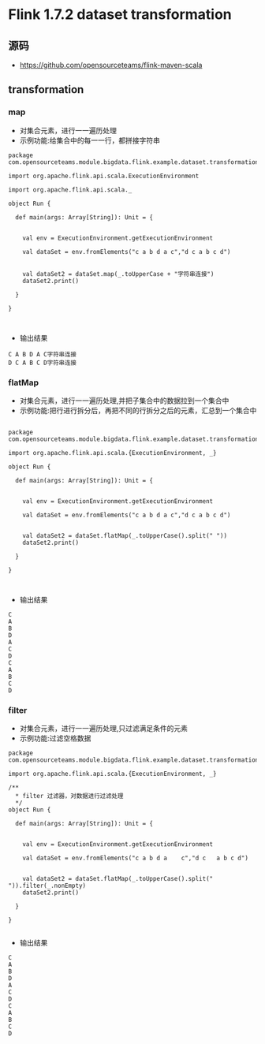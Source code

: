 # Flink 1.7.2 dataset transformation

## 源码
- https://github.com/opensourceteams/flink-maven-scala

## transformation


### map
- 对集合元素，进行一一遍历处理
- 示例功能:给集合中的每一一行，都拼接字符串


```aidl
package com.opensourceteams.module.bigdata.flink.example.dataset.transformation.map

import org.apache.flink.api.scala.ExecutionEnvironment

import org.apache.flink.api.scala._

object Run {

  def main(args: Array[String]): Unit = {


    val env = ExecutionEnvironment.getExecutionEnvironment

    val dataSet = env.fromElements("c a b d a c","d c a b c d")


    val dataSet2 = dataSet.map(_.toUpperCase + "字符串连接")
    dataSet2.print()

  }

}



```
- 输出结果

```aidl
C A B D A C字符串连接
D C A B C D字符串连接

```



### flatMap
- 对集合元素，进行一一遍历处理,并把子集合中的数据拉到一个集合中
- 示例功能:把行进行拆分后，再把不同的行拆分之后的元素，汇总到一个集合中


```aidl

package com.opensourceteams.module.bigdata.flink.example.dataset.transformation.flatmap

import org.apache.flink.api.scala.{ExecutionEnvironment, _}

object Run {

  def main(args: Array[String]): Unit = {


    val env = ExecutionEnvironment.getExecutionEnvironment

    val dataSet = env.fromElements("c a b d a c","d c a b c d")


    val dataSet2 = dataSet.flatMap(_.toUpperCase().split(" "))
    dataSet2.print()

  }

}



```
- 输出结果

```aidl
C
A
B
D
A
C
D
C
A
B
C
D

```




### filter
- 对集合元素，进行一一遍历处理,只过滤满足条件的元素
- 示例功能:过滤空格数据


```aidl
package com.opensourceteams.module.bigdata.flink.example.dataset.transformation.filter

import org.apache.flink.api.scala.{ExecutionEnvironment, _}

/**
  * filter 过滤器，对数据进行过滤处理
  */
object Run {

  def main(args: Array[String]): Unit = {


    val env = ExecutionEnvironment.getExecutionEnvironment

    val dataSet = env.fromElements("c a b d a    c","d c   a b c d")


    val dataSet2 = dataSet.flatMap(_.toUpperCase().split(" ")).filter(_.nonEmpty)
    dataSet2.print()

  }

}


```
- 输出结果

```aidl
C
A
B
D
A
C
D
C
A
B
C
D


```